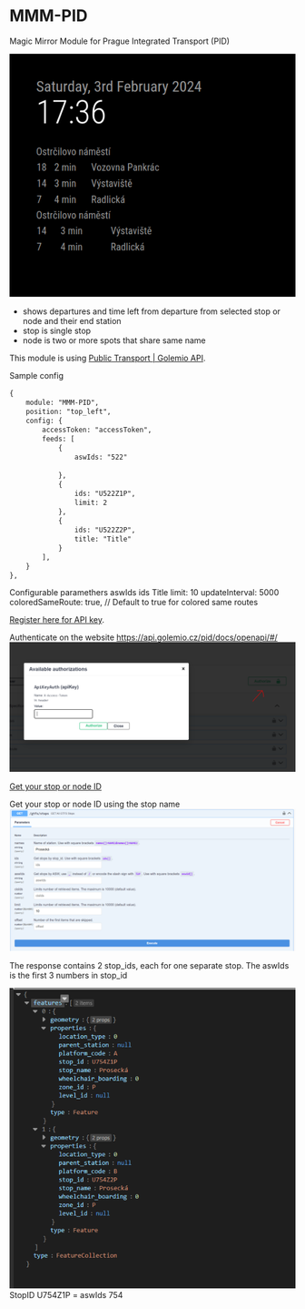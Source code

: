 # MMM-PID
Magic Mirror Module for Prague Integrated Transport (PID)

![Screenshot of PID module](images/module.png)

- shows departures and time left from departure from selected stop or node and their end station
- stop is single stop
- node is two or more spots that share same name 

This module is using [Public Transport | Golemio API](https://api.golemio.cz/pid/docs/openapi/#/%F0%9F%9A%8F%20PID%20Departure%20Boards/get_pid_departureboards).

Sample config
```
{
    module: "MMM-PID",
    position: "top_left",
    config: {
        accessToken: "accessToken",
        feeds: [
            {
                aswIds: "522"

            },
            {
                ids: "U522Z1P",
                limit: 2
            },
            {
                ids: "U522Z2P",
                title: "Title"
            }
        ],
    }
}, 
```

Configurable paramethers
aswIds
ids
Title
limit: 10
updateInterval: 5000
coloredSameRoute: true, // Default to true for colored same routes

[Register here for API key](https://api.golemio.cz/api-keys/auth/sign-in).


Authenticate on the website https://api.golemio.cz/pid/docs/openapi/#/
![Use authenticate on the website](images/auth.png)

[Get your stop or node ID](https://api.golemio.cz/pid/docs/openapi/#/%F0%9F%A7%BE%20GTFS%20Static/get_gtfs_stops)


Get your stop or node ID using the stop name
![Get your stop or node ID](images/stops.png)

The response contains 2 stop_ids, each for one separate stop. The aswIds is the first 3 numbers in stop_id

![Screenshot of PID module](images/response.png)
StopID U754Z1P = aswIds 754